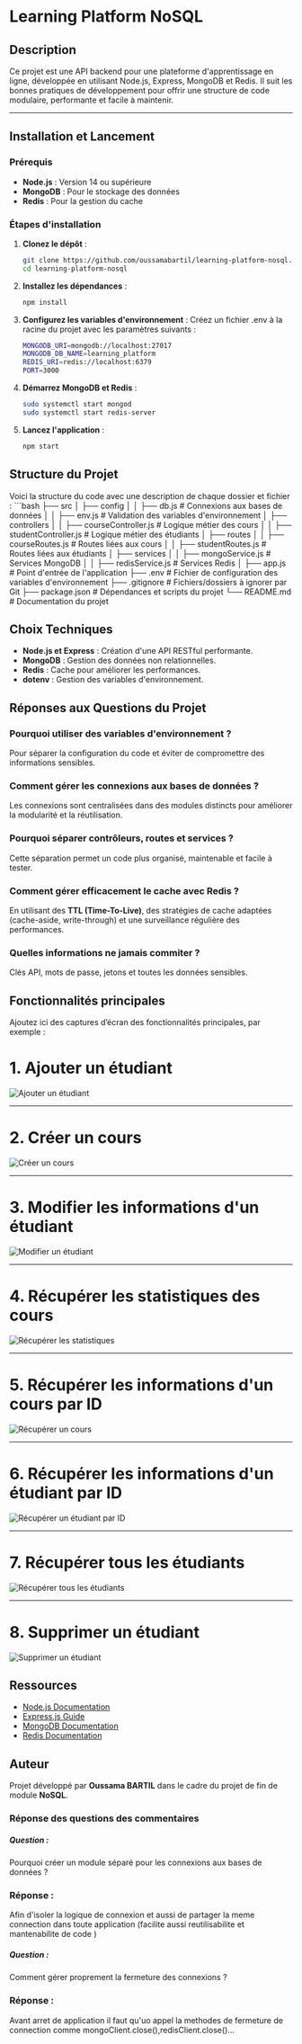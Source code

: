 # Learning Platform NoSQL

## Description

Ce projet est une API backend pour une plateforme d'apprentissage en ligne, développée en utilisant Node.js, Express, MongoDB et Redis. Il suit les bonnes pratiques de développement pour offrir une structure de code modulaire, performante et facile à maintenir.

---
## Installation et Lancement

### Prérequis

- **Node.js** : Version 14 ou supérieure
- **MongoDB** : Pour le stockage des données
- **Redis** : Pour la gestion du cache

### Étapes d'installation

1. **Clonez le dépôt** :

   ```bash
   git clone https://github.com/oussamabartil/learning-platform-nosql.git
   cd learning-platform-nosql

2. **Installez les dépendances** :
   ```bash
   npm install
3. **Configurez les variables d'environnement** :
Créez un fichier .env à la racine du projet avec les paramètres suivants :
      ```bash
      MONGODB_URI=mongodb://localhost:27017
      MONGODB_DB_NAME=learning_platform
      REDIS_URI=redis://localhost:6379
      PORT=3000
4.  **Démarrez MongoDB et Redis** :
      ```bash
      sudo systemctl start mongod
      sudo systemctl start redis-server

5. **Lancez l'application** :
   ```bash
   npm start

## Structure du Projet
Voici la structure du code avec une description de chaque dossier et fichier :
      ```bash
      ├── src
      │   ├── config
      │   │   ├── db.js # Connexions aux bases de données
      │   │   ├── env.js # Validation des variables d'environnement
      │   ├── controllers
      │   │   ├── courseController.js # Logique métier des cours
      │   │   ├── studentController.js # Logique métier des étudiants
      │   ├── routes
      │   │   ├── courseRoutes.js # Routes liées aux cours
      │   │   ├── studentRoutes.js # Routes liées aux étudiants
      │   ├── services
      │   │   ├── mongoService.js # Services MongoDB
      │   │   ├── redisService.js # Services Redis
      │   ├── app.js # Point d'entrée de l'application
      ├── .env # Fichier de configuration des variables d'environnement
      ├── .gitignore # Fichiers/dossiers à ignorer par Git
      ├── package.json # Dépendances et scripts du projet
      └── README.md # Documentation du projet



## Choix Techniques

- **Node.js et Express** : Création d'une API RESTful performante.
- **MongoDB** : Gestion des données non relationnelles.
- **Redis** : Cache pour améliorer les performances.
- **dotenv** : Gestion des variables d'environnement.

## Réponses aux Questions du Projet

### Pourquoi utiliser des variables d'environnement ?
Pour séparer la configuration du code et éviter de compromettre des informations sensibles.

### Comment gérer les connexions aux bases de données ?
Les connexions sont centralisées dans des modules distincts pour améliorer la modularité et la réutilisation.

### Pourquoi séparer contrôleurs, routes et services ?
Cette séparation permet un code plus organisé, maintenable et facile à tester.

### Comment gérer efficacement le cache avec Redis ?
En utilisant des **TTL (Time-To-Live)**, des stratégies de cache adaptées (cache-aside, write-through) et une surveillance régulière des performances.

### Quelles informations ne jamais commiter ?
Clés API, mots de passe, jetons et toutes les données sensibles.

## Fonctionnalités principales 

Ajoutez ici des captures d’écran des fonctionnalités principales, par exemple :
# 1. Ajouter un étudiant
![Ajouter un étudiant](images/ajouterEtudiant.png)

---

# 2. Créer un cours
![Créer un cours](images/creationCours.png)

---

# 3. Modifier les informations d'un étudiant
![Modifier un étudiant](images/modifierEtudiant.png)

---

# 4. Récupérer les statistiques des cours
![Récupérer les statistiques](images/recuperCourseStats.png)

---

# 5. Récupérer les informations d'un cours par ID
![Récupérer un cours](images/recupererCoursById.png)

---

# 6. Récupérer les informations d'un étudiant par ID
![Récupérer un étudiant par ID](images/recupererEtudiantById.png)

---

# 7. Récupérer tous les étudiants
![Récupérer tous les étudiants](images/recupererToutLesEtudiants.png)

---

# 8. Supprimer un étudiant
![Supprimer un étudiant](images/supprimerEtudiant.png)

## Ressources

- [Node.js Documentation](https://nodejs.org/en/docs/)
- [Express.js Guide](https://expressjs.com/)
- [MongoDB Documentation](https://www.mongodb.com/docs/)
- [Redis Documentation](https://redis.io/documentation)

## Auteur

Projet développé par **Oussama BARTIL** dans le cadre du projet de fin de module **NoSQL**.


### Réponse des questions des commentaires
##### Question : #####
Pourquoi créer un module séparé pour les connexions aux bases de données ?
### Réponse : ###
Afin d'isoler la logique de connexion et aussi de partager la meme connection dans toute application (facilite aussi reutilisabilite et mantenabilite de code )

##### Question : #####
 Comment gérer proprement la fermeture des connexions ?
### Réponse : ### 
Avant arret de application il faut qu'uo appel la methodes de fermeture de connection comme mongoClient.close(),redisClient.close()... 

